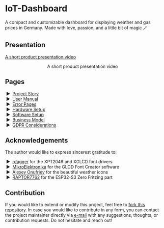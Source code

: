 # IoT-Dashboard
A compact and customizable dashboard for displaying weather and gas prices in Germany. Made with love, passion, and a little bit of magic 🪄

## Presentation

[A short product presentation video](https://github.com/user-attachments/assets/75ec7c76-bec8-4b2b-a708-dd6e9cbb782f)

<p align="center">A short product presentation video</p>

## Pages

<ul style="list-style: '▶  '"><li><a href="./pages/project-story.md">Project Story</a></li>
<li><a href="./pages/user-manual.md">User Manual</a></li>
<li><a href="./errors">Error Pages</a></li>
<li><a href="./pages/hardware-setup.md">Hardware Setup</a></li>
<li><a href="./pages/software-setup.md">Software Setup</a></li>
<li><a href="./pages/business-model.md">Business Model</a></li>
<li><a href="./pages/gdpr-considerations.md">GDPR Considerations</a></li></ul>

## Acknowledgements
The author would like to express sincerest gratitude to:
<ul style="list-style: '▶  '">
<li><a href="https://github.com/rdagger">rdagger</a> for the XPT2046 and XGLCD font drivers</li>
<li><a href="https://www.mikroe.com/glcd-font-creator">MikroElektronika</a> for the GLCD Font Creator software</li>
<li><a href="https://dribbble.com/onufriev">Alexey Onufriev</a> for the beautiful weather icons</li>
<li><a href="https://github.com/RAPTOR7762">RAPTOR7762</a> for the ESP32-S3 Zero Fritzing part</li>
</ul>

## Contribution
If you would like to extend or modify this project, feel free to [fork this repository](https://github.com/smolinde/iot-dashboard/fork). In case you would like to contribute in any form, you can contact the project maintainer directly via [e-mail](mailto:denis.smolin@gmx.de) with any suggestions, thoughts, or contribution requests. Do not hesitate and reach out!
